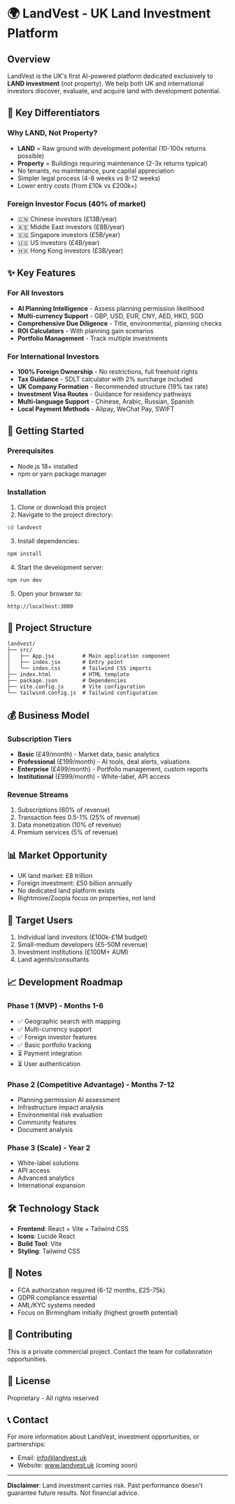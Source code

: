 # 🌍 LandVest - UK Land Investment Platform

## Overview
LandVest is the UK's first AI-powered platform dedicated exclusively to **LAND investment** (not property). We help both UK and international investors discover, evaluate, and acquire land with development potential.

## 🎯 Key Differentiators

### Why LAND, Not Property?
- **LAND** = Raw ground with development potential (10-100x returns possible)
- **Property** = Buildings requiring maintenance (2-3x returns typical)
- No tenants, no maintenance, pure capital appreciation
- Simpler legal process (4-8 weeks vs 8-12 weeks)
- Lower entry costs (from £10k vs £200k+)

### Foreign Investor Focus (40% of market)
- 🇨🇳 Chinese investors (£13B/year)
- 🇦🇪 Middle East investors (£8B/year)  
- 🇸🇬 Singapore investors (£5B/year)
- 🇺🇸 US investors (£4B/year)
- 🇭🇰 Hong Kong investors (£3B/year)

## ✨ Key Features

### For All Investors
- **AI Planning Intelligence** - Assess planning permission likelihood
- **Multi-currency Support** - GBP, USD, EUR, CNY, AED, HKD, SGD
- **Comprehensive Due Diligence** - Title, environmental, planning checks
- **ROI Calculators** - With planning gain scenarios
- **Portfolio Management** - Track multiple investments

### For International Investors
- **100% Foreign Ownership** - No restrictions, full freehold rights
- **Tax Guidance** - SDLT calculator with 2% surcharge included
- **UK Company Formation** - Recommended structure (19% tax rate)
- **Investment Visa Routes** - Guidance for residency pathways
- **Multi-language Support** - Chinese, Arabic, Russian, Spanish
- **Local Payment Methods** - Alipay, WeChat Pay, SWIFT

## 🚀 Getting Started

### Prerequisites
- Node.js 18+ installed
- npm or yarn package manager

### Installation

1. Clone or download this project
2. Navigate to the project directory:
```bash
cd landvest
```

3. Install dependencies:
```bash
npm install
```

4. Start the development server:
```bash
npm run dev
```

5. Open your browser to:
```
http://localhost:3000
```

## 📁 Project Structure
```
landvest/
├── src/
│   ├── App.jsx         # Main application component
│   ├── index.jsx       # Entry point
│   └── index.css       # Tailwind CSS imports
├── index.html          # HTML template
├── package.json        # Dependencies
├── vite.config.js      # Vite configuration
└── tailwind.config.js  # Tailwind configuration
```

## 💰 Business Model

### Subscription Tiers
- **Basic** (£49/month) - Market data, basic analytics
- **Professional** (£199/month) - AI tools, deal alerts, valuations
- **Enterprise** (£499/month) - Portfolio management, custom reports
- **Institutional** (£999/month) - White-label, API access

### Revenue Streams
1. Subscriptions (60% of revenue)
2. Transaction fees 0.5-1% (25% of revenue)
3. Data monetization (10% of revenue)
4. Premium services (5% of revenue)

## 📊 Market Opportunity
- UK land market: £8 trillion
- Foreign investment: £50 billion annually
- No dedicated land platform exists
- Rightmove/Zoopla focus on properties, not land

## 🎯 Target Users
1. Individual land investors (£100k-£1M budget)
2. Small-medium developers (£5-50M revenue)
3. Investment institutions (£100M+ AUM)
4. Land agents/consultants

## 📈 Development Roadmap

### Phase 1 (MVP) - Months 1-6
- ✅ Geographic search with mapping
- ✅ Multi-currency support
- ✅ Foreign investor features
- ✅ Basic portfolio tracking
- ⏳ Payment integration
- ⏳ User authentication

### Phase 2 (Competitive Advantage) - Months 7-12
- Planning permission AI assessment
- Infrastructure impact analysis
- Environmental risk evaluation
- Community features
- Document analysis

### Phase 3 (Scale) - Year 2
- White-label solutions
- API access
- Advanced analytics
- International expansion

## 🛠️ Technology Stack
- **Frontend**: React + Vite + Tailwind CSS
- **Icons**: Lucide React
- **Build Tool**: Vite
- **Styling**: Tailwind CSS

## 📝 Notes
- FCA authorization required (6-12 months, £25-75k)
- GDPR compliance essential
- AML/KYC systems needed
- Focus on Birmingham initially (highest growth potential)

## 🤝 Contributing
This is a private commercial project. Contact the team for collaboration opportunities.

## 📄 License
Proprietary - All rights reserved

## 📞 Contact
For more information about LandVest, investment opportunities, or partnerships:
- Email: info@landvest.uk
- Website: www.landvest.uk (coming soon)

---

**Disclaimer**: Land investment carries risk. Past performance doesn't guarantee future results. Not financial advice.